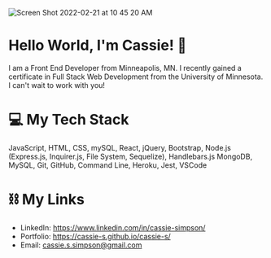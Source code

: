 ![Screen Shot 2022-02-21 at 10 45 20 AM](https://user-images.githubusercontent.com/56046933/155012159-a395028e-481a-4b79-8b0b-296dde451223.png)

# Hello World, I'm Cassie! :wave:

I am a Front End Developer from Minneapolis, MN. I recently gained a certificate in Full Stack Web Development from the University of Minnesota. I can't wait to work with you!

# 💻 My Tech Stack

JavaScript, HTML, CSS, mySQL, React, jQuery, Bootstrap, Node.js (Express.js, Inquirer.js, File System, Sequelize), Handlebars.js
MongoDB, MySQL, Git, GitHub, Command Line, Heroku, Jest, VSCode

# ⛓ My Links

* LinkedIn: https://www.linkedin.com/in/cassie-simpson/
* Portfolio: https://cassie-s.github.io/cassie-s/
* Email: cassie.s.simpson@gmail.com
